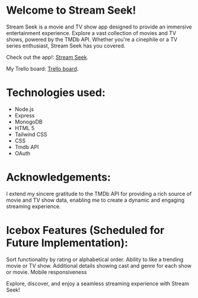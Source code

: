 

# Welcome to Stream Seek!
Stream Seek is a movie and TV show app designed to provide an immersive entertainment experience. Explore a vast collection of movies and TV shows, powered by the TMDb API. Whether you're a cinephile or a TV series enthusiast, Stream Seek has you covered.


Check out the app!: [Stream Seek](https://stream-seek-capstone-frontend-pfpu-8pfavd5yi.vercel.app/).

My Trello board: [Trello board](https://trello.com/b/AJ18sO4h/project-4).


# Technologies used:
- Node.js
- Express
- MonogoDB
- HTML 5 
- Tailwind CSS
- CSS 
- Tmdb API
- OAuth

# Acknowledgements:
I extend my sincere gratitude to the TMDb API for providing a rich source of movie and TV show data, enabling me to create a dynamic and engaging streaming experience.

# Icebox Features (Scheduled for Future Implementation):
Sort functionality by rating or alphabetical order.
Ability to like a trending movie or TV show.
Additional details showing cast and genre for each show or movie.
Mobile responsiveness

Explore, discover, and enjoy a seamless streaming experience with Stream Seek!

